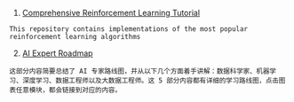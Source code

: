1. [Comprehensive Reinforcement Learning Tutorial](https://github.com/tensorlayer/tensorlayer/tree/master/examples/reinforcement_learning)
```
This repository contains implementations of the most popular reinforcement learning algorithms
```
2. [AI Expert Roadmap](https://github.com/AMAI-GmbH/AI-Expert-Roadmap)
```
这部分内容简要总结了 AI 专家路线图，并从以下几个方面着手讲解：数据科学家、机器学习、深度学习、数据工程师以及大数据工程师。这 5 部分内容都有详细的学习路线图，点击图表任意模块，都会链接到对应的内容。
```

